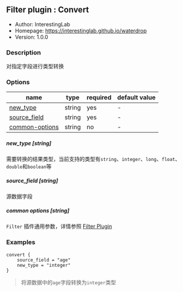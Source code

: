 ## Filter plugin : Convert

* Author: InterestingLab
* Homepage: https://interestinglab.github.io/waterdrop
* Version: 1.0.0

### Description

对指定字段进行类型转换

### Options

| name | type | required | default value |
| --- | --- | --- | --- |
| [new_type](#new_type-string) | string | yes | - |
| [source_field](#source_field-string) | string | yes | - |
| [common-options](#common-options-string)| string | no | - |


##### new_type [string]

需要转换的结果类型，当前支持的类型有`string`、`integer`、`long`、`float`、`double`和`boolean`等

##### source_field [string]

源数据字段

##### common options [string]

`Filter` 插件通用参数，详情参照 [Filter Plugin](/zh-cn/v1/configuration/filter-plugin)


### Examples

```
convert {
    source_field = "age"
    new_type = "integer"
}
```

> 将源数据中的`age`字段转换为`integer`类型


